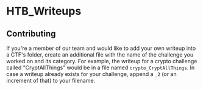 # HTB_Writeups

## Contributing

If you're a member of our team and would like to add your own writeup into a CTF's folder, create an additional file with the name of the challenge you worked on and its category. For example, the writeup for a crypto challenge called "CryptAllThings" would be in a file named `crypto_CryptAllThings`. In case a writeup already exists for your challenge, append a `_2` (or an increment of that) to your filename.
